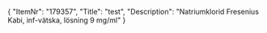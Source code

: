 {
  "ItemNr": "179357",
  "Title": "test",
  "Description": "Natriumklorid Fresenius Kabi, inf-vätska, lösning 9 mg/ml"
}